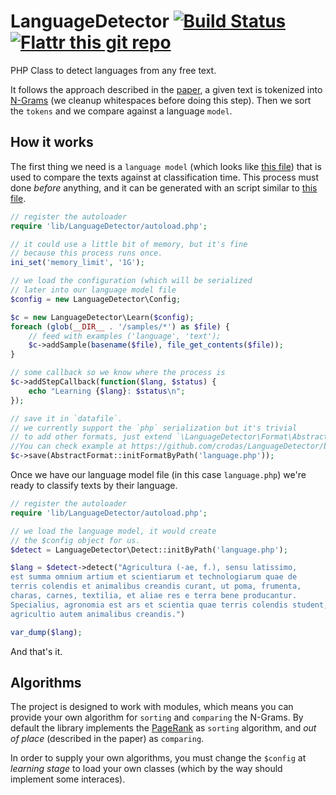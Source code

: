 LanguageDetector [![Build Status](https://travis-ci.org/crodas/LanguageDetector.png)](https://travis-ci.org/crodas/LanguageDetector) [![Flattr this git repo](http://api.flattr.com/button/flattr-badge-large.png)](https://flattr.com/submit/auto?user_id=crodas&url=https://github.com/crodas/LanguageDetector&title=Language%20Detector%20Library&language=en&tags=github&category=software)
================

PHP Class to detect languages from any free text.

It follows the approach described in the [paper](http://scholar.google.com.py/scholar?q=N-Gram-Based+Text+Categorization), a given text is tokenized into [N-Grams](http://en.wikipedia.org/wiki/N-gram) (we cleanup whitespaces before doing this step). Then we sort the `tokens` and we compare against a language `model`.

How it works
------------

The first thing we need is a `language model` (which looks like [this file](https://github.com/crodas/LanguageDetector/blob/master/example/datafile.php)) that is used to compare the texts against at classification time. This process must done *before* anything, and it can be generated with an script similar to [this file](https://github.com/crodas/LanguageDetector/blob/master/example/learn.php).

```php
// register the autoloader
require 'lib/LanguageDetector/autoload.php';

// it could use a little bit of memory, but it's fine
// because this process runs once.
ini_set('memory_limit', '1G');

// we load the configuration (which will be serialized
// later into our language model file
$config = new LanguageDetector\Config;

$c = new LanguageDetector\Learn($config);
foreach (glob(__DIR__ . '/samples/*') as $file) { 
    // feed with examples ('language', 'text');
    $c->addSample(basename($file), file_get_contents($file));
}

// some callback so we know where the process is 
$c->addStepCallback(function($lang, $status) {
    echo "Learning {$lang}: $status\n";
});

// save it in `datafile`. 
// we currently support the `php` serialization but it's trivial
// to add other formats, just extend `\LanguageDetector\Format\AbstractFormat`. 
//You can check example at https://github.com/crodas/LanguageDetector/blob/master/lib/LanguageDetector/Format/PHP.php
$c->save(AbstractFormat::initFormatByPath('language.php'));
```

Once we have our language model file (in this case `language.php`) we're ready to classify texts by their language.

```php
// register the autoloader
require 'lib/LanguageDetector/autoload.php';

// we load the language model, it would create
// the $config object for us.
$detect = LanguageDetector\Detect::initByPath('language.php');

$lang = $detect->detect("Agricultura (-ae, f.), sensu latissimo, 
est summa omnium artium et scientiarum et technologiarum quae de 
terris colendis et animalibus creandis curant, ut poma, frumenta, 
charas, carnes, textilia, et aliae res e terra bene producantur. 
Specialius, agronomia est ars et scientia quae terris colendis student, 
agricultio autem animalibus creandis.")

var_dump($lang);
```

And that's it.

Algorithms
----------

The project is designed to work with modules, which means you can provide your own algorithm for `sorting` and `comparing` the N-Grams. By default the library implements the [PageRank](http://en.wikipedia.org/wiki/PageRank) as `sorting` algorithm, and *out of place* (described in the paper) as `comparing`. 

In order to supply your own algorithms, you must change the `$config` at *learning stage* to load your own classes (which by the way should implement some interaces).
